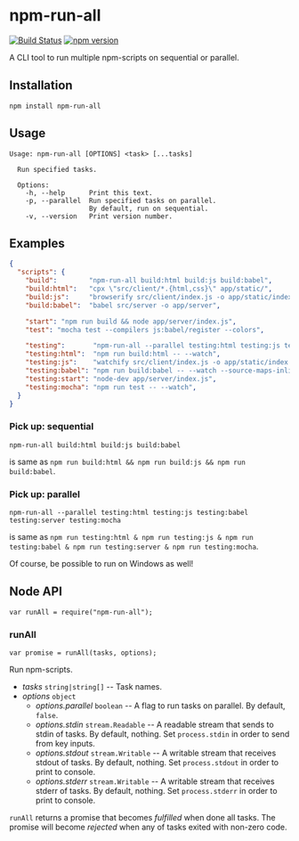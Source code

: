 # npm-run-all

[![Build Status](https://travis-ci.org/mysticatea/npm-run-all.svg?branch=master)](https://travis-ci.org/mysticatea/npm-run-all)
[![npm version](https://badge.fury.io/js/npm-run-all.svg)](http://badge.fury.io/js/npm-run-all)

A CLI tool to run multiple npm-scripts on sequential or parallel.


## Installation

```
npm install npm-run-all
```


## Usage

```
Usage: npm-run-all [OPTIONS] <task> [...tasks]

  Run specified tasks.

  Options:
    -h, --help      Print this text.
    -p, --parallel  Run specified tasks on parallel.
                    By default, run on sequential.
    -v, --version   Print version number.
```


## Examples

```json
{
  "scripts": {
    "build":        "npm-run-all build:html build:js build:babel",
    "build:html":   "cpx \"src/client/*.{html,css}\" app/static/",
    "build:js":     "browserify src/client/index.js -o app/static/index.js",
    "build:babel":  "babel src/server -o app/server",

    "start": "npm run build && node app/server/index.js",
    "test": "mocha test --compilers js:babel/register --colors",

    "testing":       "npm-run-all --parallel testing:html testing:js testing:babel testing:start testing:mocha",
    "testing:html":  "npm run build:html -- --watch",
    "testing:js":    "watchify src/client/index.js -o app/static/index.js --debug",
    "testing:babel": "npm run build:babel -- --watch --source-maps-inline",
    "testing:start": "node-dev app/server/index.js",
    "testing:mocha": "npm run test -- --watch",
  }
}
```

### Pick up: sequential

```
npm-run-all build:html build:js build:babel
```

is same as `npm run build:html && npm run build:js && npm run build:babel`.

### Pick up: parallel

```
npm-run-all --parallel testing:html testing:js testing:babel testing:server testing:mocha
```

is same as `npm run testing:html & npm run testing:js & npm run testing:babel & npm run testing:server & npm run testing:mocha`.

Of course, be possible to run on Windows as well!


## Node API

```
var runAll = require("npm-run-all");
```

### runAll

```
var promise = runAll(tasks, options);
```

Run npm-scripts.

* *tasks* `string|string[]` -- Task names.
* *options* `object`
  * *options.parallel* `boolean` -- A flag to run tasks on parallel. By default,
    `false`.
  * *options.stdin* `stream.Readable` -- A readable stream that sends to stdin
    of tasks. By default, nothing. Set `process.stdin` in order to send from
    key inputs.
  * *options.stdout* `stream.Writable` -- A writable stream that receives stdout
    of tasks. By default, nothing. Set `process.stdout` in order to print to
    console.
  * *options.stderr* `stream.Writable` -- A writable stream that receives stderr
    of tasks. By default, nothing. Set `process.stderr` in order to print to
    console.

`runAll` returns a promise that becomes *fulfilled* when done all tasks.
The promise will become *rejected* when any of tasks exited with non-zero code.
